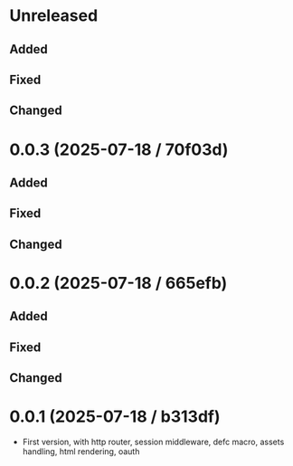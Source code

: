 # Unreleased

## Added

## Fixed

## Changed

# 0.0.3 (2025-07-18 / 70f03d)

## Added

## Fixed

## Changed

# 0.0.2 (2025-07-18 / 665efb)

## Added

## Fixed

## Changed

# 0.0.1 (2025-07-18 / b313df)

- First version, with http router, session middleware, defc macro, assets handling, html rendering, oauth
